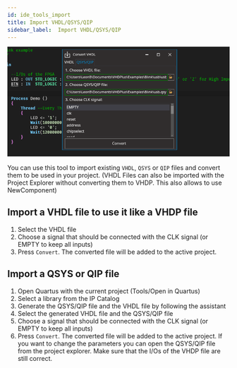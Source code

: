 ```yaml
---
id: ide_tools_import
title: Import VHDL/QSYS/QIP
sidebar_label:  Import VHDL/QSYS/QIP
---
```


![Import](assets/ide/Import.png)

You can use this tool to import existing `VHDL`, `QSYS` or `QIP` files and convert them to be used in your project.
(VHDL Files can also be imported with the Project Explorer without converting them to VHDP. This also allows to use NewComponent)

## Import a VHDL file to use it like a VHDP file
1. Select the VHDL file
2. Choose a signal that should be connected with the CLK signal (or EMPTY to keep all inputs)
3. Press `Convert`. The converted file will be added to the active project.

## Import a QSYS or QIP file
1. Open Quartus with the current project (Tools/Open in Quartus)
2. Select a library from the IP Catalog
3. Generate the QSYS/QIP file and the VHDL file by following the assistant
4. Select the generated VHDL file and the QSYS/QIP file
5. Choose a signal that should be connected with the CLK signal (or EMPTY to keep all inputs)
6. Press `Convert`. The converted file will be added to the active project. 
If you want to change the parameters you can open the QSYS/QIP file from the project explorer. 
Make sure that the I/Os of the VHDP file are still correct. 